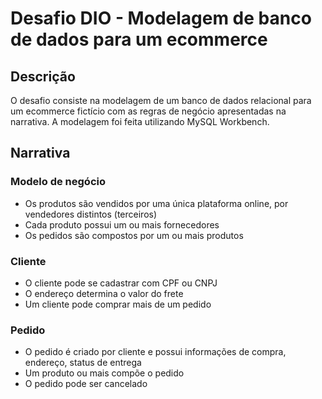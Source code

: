 # Desafio DIO - Modelagem de banco de dados para um ecommerce

## Descrição

O desafio consiste na modelagem de um banco de dados relacional para um ecommerce fictício com as regras de negócio apresentadas na narrativa. A modelagem foi feita utilizando MySQL Workbench.

## Narrativa

### Modelo de negócio
- Os produtos são vendidos por uma única plataforma online, por vendedores distintos (terceiros)
- Cada produto possui um ou mais fornecedores
- Os pedidos são compostos por um ou mais produtos

### Cliente

- O cliente pode se cadastrar com CPF ou CNPJ
- O endereço determina o valor do frete
- Um cliente pode comprar mais de um pedido

### Pedido

- O pedido é criado por cliente e possui informações de compra, endereço, status de entrega
- Um produto ou mais compõe o pedido
- O pedido pode ser cancelado
